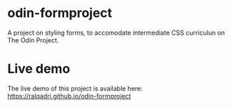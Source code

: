 # odin-formproject
A project on styling forms, to accomodate intermediate CSS curriculun on The Odin Project.

# Live demo
The live demo of this project is available here: https://ralqadri.github.io/odin-formproject
